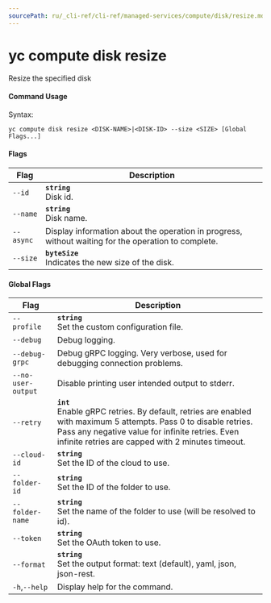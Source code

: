 ```yaml
---
sourcePath: ru/_cli-ref/cli-ref/managed-services/compute/disk/resize.md
---
```

# yc compute disk resize

Resize the specified disk

#### Command Usage

Syntax: 

`yc compute disk resize <DISK-NAME>|<DISK-ID> --size <SIZE> [Global Flags...]`

#### Flags

| Flag | Description |
|----|----|
|`--id`|<b>`string`</b><br/>Disk id.|
|`--name`|<b>`string`</b><br/>Disk name.|
|`--async`|Display information about the operation in progress, without waiting for the operation to complete.|
|`--size`|<b>`byteSize`</b><br/>Indicates the new size of the disk.|

#### Global Flags

| Flag | Description |
|----|----|
|`--profile`|<b>`string`</b><br/>Set the custom configuration file.|
|`--debug`|Debug logging.|
|`--debug-grpc`|Debug gRPC logging. Very verbose, used for debugging connection problems.|
|`--no-user-output`|Disable printing user intended output to stderr.|
|`--retry`|<b>`int`</b><br/>Enable gRPC retries. By default, retries are enabled with maximum 5 attempts. Pass 0 to disable retries. Pass any negative value for infinite retries. Even infinite retries are capped with 2 minutes timeout.|
|`--cloud-id`|<b>`string`</b><br/>Set the ID of the cloud to use.|
|`--folder-id`|<b>`string`</b><br/>Set the ID of the folder to use.|
|`--folder-name`|<b>`string`</b><br/>Set the name of the folder to use (will be resolved to id).|
|`--token`|<b>`string`</b><br/>Set the OAuth token to use.|
|`--format`|<b>`string`</b><br/>Set the output format: text (default), yaml, json, json-rest.|
|`-h`,`--help`|Display help for the command.|
